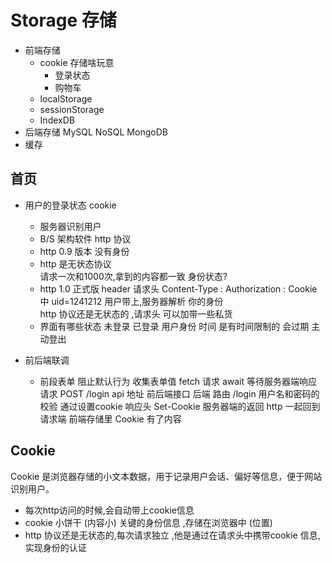 # Storage 存储
  - 前端存储
    - cookie
    存储啥玩意 
      - 登录状态 
      - 购物车 
    - localStorage
    - sessionStorage
    - IndexDB
  - 后端存储 
    MySQL  NoSQL MongoDB  
  - 缓存 

## 首页
- 用户的登录状态
  cookie  
  - 服务器识别用户 
  - B/S 架构软件 http 协议 
  - http 0.9 版本  没有身份 
  - http 是无状态协议  
    请求一次和1000次,拿到的内容都一致 
    身份状态? 
  - http 1.0 正式版 
    header 请求头 
    Content-Type :
    Authorization : 
    Cookie中  uid=1241212
    用户带上,服务器解析 你的身份  
    http 协议还是无状态的 ,请求头 可以加带一些私货 
  - 界面有哪些状态
     未登录 已登录 用户身份  时间  是有时间限制的 会过期 主动登出 

- 前后端联调 
  - 前段表单 
    阻止默认行为
    收集表单值
    fetch 请求 await 等待服务器端响应请求 
    POST /login api 地址  前后端接口 
    后端 
    路由 /login 
    用户名和密码的校验 
    通过设置cookie  响应头 Set-Cookie 
    服务器端的返回 http 一起回到请求端 
    前端存储里 Cookie 有了内容 

## Cookie
Cookie 是浏览器存储的小文本数据，用于记录用户会话、偏好等信息，便于网站识别用户。
- 每次http访问的时候,会自动带上cookie信息
- cookie 小饼干 (内容小) 关键的身份信息 ,存储在浏览器中 (位置)
- http 协议还是无状态的,每次请求独立 ,他是通过在请求头中携带cookie 信息,实现身份的认证